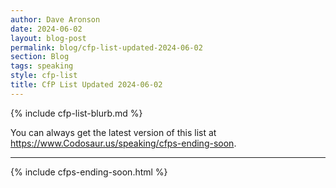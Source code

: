 ```yaml
---
author: Dave Aronson
date: 2024-06-02
layout: blog-post
permalink: blog/cfp-list-updated-2024-06-02
section: Blog
tags: speaking
style: cfp-list
title: CfP List Updated 2024-06-02
---
```


{% include cfp-list-blurb.md %}

You can always get the latest version of this list at
https://www.Codosaur.us/speaking/cfps-ending-soon.

<hr>

{% include cfps-ending-soon.html %}
